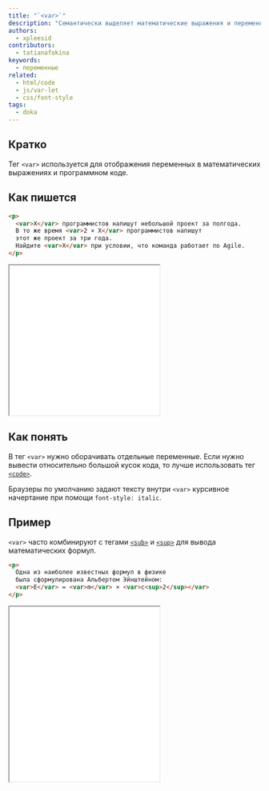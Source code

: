 ```yaml
---
title: "`<var>`"
description: "Семантически выделяет математические выражения и переменные."
authors:
  - xpleesid
contributors:
  - tatianafokina
keywords:
  - переменные
related:
  - html/code
  - js/var-let
  - css/font-style
tags:
  - doka
---
```


## Кратко

Тег `<var>` используется для отображения переменных в математических выражениях и программном коде.

## Как пишется

```html
<p>
  <var>X</var> программистов напишут небольшой проект за полгода.
  В то же время <var>2 × X</var> программистов напишут
  этот же проект за три года.
  Найдите <var>X</var> при условии, что команда работает по Agile.
</p>
```

<iframe title="Базовый пример" src="demos/basic/" height="300"></iframe>

## Как понять

В тег `<var>` нужно оборачивать отдельные переменные. Если нужно вывести относительно большой кусок кода, то лучше использовать тег [`<code>`](/html/code/).

Браузеры по умолчанию задают тексту внутри `<var>` курсивное начертание при помощи `font-style: italic`.

## Пример

`<var>` часто комбинируют с тегами [`<sub>`](/html/sub/) и [`<sup>`](/html/sup/) для вывода математических формул.

```html
<p>
  Одна из наиболее известных формул в физике
  была сформулирована Альбертом Эйнштейном:
  <var>E</var> = <var>m</var> × <var>c<sup>2</sup></var>
</p>
```

<iframe title="Формула" src="demos/formula/" height="350"></iframe>
